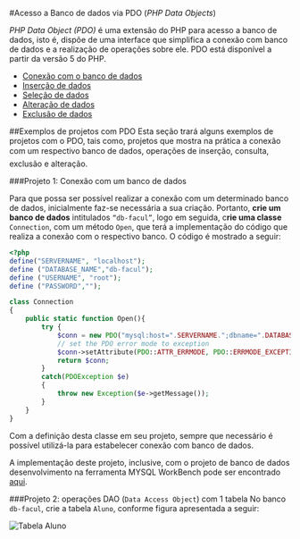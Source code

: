 #Acesso a Banco de dados via PDO (*PHP Data Objects*)

*PHP Data Object (PDO)* é uma extensão do PHP para acesso a banco de dados, isto é, dispõe de uma interface que simplifica a conexão com banco de dados e a realização de operações sobre ele. PDO está disponível a partir da versão 5 do PHP.

* [Conexão com o banco de dados](conexao.md)
* [Inserção de dados](insere-dados.md)
* [Seleção de dados](recupera-dados.md)
* [Alteração de dados](altera-dados.md)
* [Exclusão de dados](exclui-dados.md)

##Exemplos de projetos com PDO
Esta seção trará alguns exemplos de projetos com o PDO, tais como, projetos que mostra na prática a conexão com um respectivo banco de dados, operações de inserção, consulta, exclusão e alteração. 

###Projeto 1: Conexão com um banco de dados

Para que possa ser possível realizar a conexão com um determinado banco de dados, inicialmente faz-se necessária a sua criação. Portanto, **crie um banco de dados** intitulados `“db-facul”`, logo em seguida, c**rie uma classe** `Connection`, com um método `Open`, que terá a implementação do código que realiza a conexão com o respectivo banco. O código é mostrado a seguir:

```php
<?php
define("SERVERNAME", "localhost");
define ("DATABASE_NAME","db-facul");
define ("USERNAME", "root");
define ("PASSWORD","");

class Connection
{
    public static function Open(){
        try {
            $conn = new PDO("mysql:host=".SERVERNAME.";dbname=".DATABASE_NAME, USERNAME, PASSWORD);
            // set the PDO error mode to exception
            $conn->setAttribute(PDO::ATTR_ERRMODE, PDO::ERRMODE_EXCEPTION);
            return $conn;
        }
        catch(PDOException $e)
        {
            throw new Exception($e->getMessage());
        }
    }
}
```

Com a definição desta classe em seu projeto, sempre que necessário é possível utilizá-la para estabelecer conexão com banco de dados. 

A implementação deste projeto, inclusive, com o projeto de banco de dados desenvolvimento na ferramenta MYSQL WorkBench pode ser encontrado [aqui](https://github.com/jacksongomesbr/livro-web-codigo-fonte/tree/master/php/pdo/projetos/conexao-db). 

###Projeto 2: operações DAO (`Data Access Object`) com 1 tabela
No banco `db-facul`, crie a tabela `Aluno`, conforme figura apresentada a seguir:

![Tabela Aluno](https://github.com/jacksongomesbr/livro-web-codigo-fonte/blob/master/php/pdo/projetos/projeto2-DAO/db-facul-MoldeloER.png)






